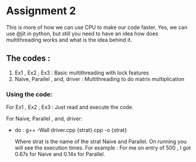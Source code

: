 # Assignment 2

This is more of how we can use CPU to make our code faster. Yes, we can use @jit in python, but still you need to have an idea how does multithreading works and what is the idea behind it.

## The codes :

1. Ex1 , Ex2 , Ex3 : Basic multithreading with lock features
2. Naive, Parallel , and, driver : Multithreading to do matrix multiplication

### Using the code:

For Ex1 , Ex2 , Ex3 : 
Just read and execute the code.

For Naive, Parallel , and, driver:

- do : g++ -Wall driver.cpp {strat}.cpp -o {strat}

    Where strat is the name of the strat Naive and Parallel. On running you will see the execution times.
  For example : For me on entry of 500 , I got 0.67s for Naive and 0.14s for Parallel.
